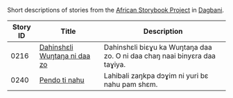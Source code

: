Short descriptions of stories from the [African Storybook Project](http://my.africanstorybook.org) in [Dagbani](https://github.com/global-asp/asp-source/tree/master/dag).

Story ID | Title | Description
-------- | ----- | -----------
0216 | [Dahinshɛli Wuŋtaŋa ni daa zo](http://my.africanstorybook.org/stories/dahinsh%C9%9Bli-wu%C5%8Bta%C5%8B-ni-daa-zo) | Dahinshɛli biɛɣu ka Wuŋtaŋa daa zo. O ni daa chaŋ naai binyɛra daa taɣiya.
0240 | [Pendo ti nahu](http://my.africanstorybook.org/stories/pendo-ti-nahu) | Lahibali zaŋkpa dɔɣim ni yuri bɛ nahu pam shɛm.

